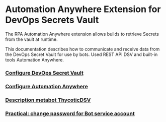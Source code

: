 [title]: # (Automation Anywhere)
[tags]: # (DevOps Secrets Vault,DSV)
[priority]: # (1)

# Automation Anywhere Extension for DevOps Secrets Vault

The RPA Automation Anywhere extension allows builds to retrieve Secrets from the vault at runtime.

This documentation describes how to communicate and receive data from the DevOps Secret Vault for use by bots. Used REST API DSV and built-in tools Automation Anywhere.


### [Configure DevOps Secret Vault](ConfigureDSV.md)

### [Configure Automation Anywhere](ConfigureAA.md)

### [Description metabot ThycoticDSV](MetaBOT_ThycoticDSV.md)

### [Practical: change password for Bot service account](ChangePasswordServiceAccount.md)
